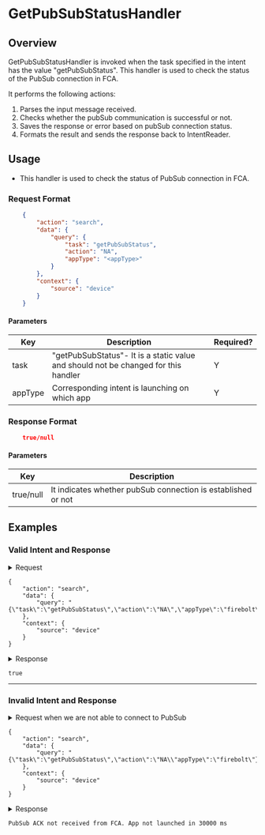 # GetPubSubStatusHandler

## Overview

GetPubSubStatusHandler is invoked when the task specified in the intent has the value "getPubSubStatus". This handler is used to check the status of the PubSub connection in FCA.

It performs the following actions:
1. Parses the input message received.
2. Checks whether the pubSub communication is successful or not.
3. Saves the response or error based on pubSub connection status.
4. Formats the result and sends the response back to IntentReader.

## Usage
* This handler is used to check the status of PubSub connection in FCA.

### Request Format

```json
    {
        "action": "search",
        "data": {
            "query": {
                "task": "getPubSubStatus",
                "action": "NA",
                "appType": "<appType>"
            }
        },
        "context": {
            "source": "device"
        }
    }
```

#### Parameters

| Key                 | Description                                                                             | Required?   |
| ------------------- | --------------------------------------------------------------------------------------- | ----------- |
| task                | "getPubSubStatus"- It is a static value and should not be changed for this handler      | Y           |
| appType             | Corresponding intent is launching on which app                                          | Y           |

### Response Format

```json
    true/null
```

#### Parameters

| Key                         | Description                                                        |
| --------------------------- | -------------------------------------------------------------------|
| true/null                   | It indicates whether pubSub connection is established or not       |



## Examples

### Valid Intent and Response

<details>
    <summary> Request </summary>
</details>

    {
        "action": "search",
        "data": {
            "query": "{\"task\":\"getPubSubStatus\",\"action\":\"NA\",\"appType\":\"firebolt\"}"
        },
        "context": {
            "source": "device"
        }
    }


<details>
    <summary> Response </summary>
</details>

    true

----------------------------------------------------------------------------------------------------------------------

### Invalid Intent and Response

<details>
    <summary>Request when we are not able to connect to PubSub </summary>
</details>

    {
        "action": "search",
        "data": {
            "query": "{\"task\":\"getPubSubStatus\",\"action\":\"NA\\"appType\":\"firebolt\"}"
        },
        "context": {
            "source": "device"
        }
    }

<details>
    <summary> Response </summary>
</details>

    PubSub ACK not received from FCA. App not launched in 30000 ms
